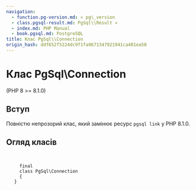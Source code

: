```yaml
---
navigation:
  - function.pg-version.md: « pg\_version
  - class.pgsql-result.md: PgSql\\Result »
  - index.md: PHP Manual
  - book.pgsql.md: PostgreSQL
title: Клас PgSql\\Connection
origin_hash: ddf652f5224dc9f1fa9671347921941ca401ea50
---
```

# Клас PgSql\\Connection

(PHP 8 >= 8.1.0)

## Вступ

Повністю непрозорий клас, який замінює ресурс `pgsql link` у PHP 8.1.0.

## Огляд класів

```classsynopsis

    
     final
     class PgSql\Connection
     {
   }
```
